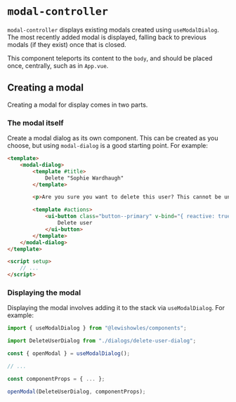 # `modal-controller`

`modal-controller` displays existing modals created using `useModalDialog`. The most recently added modal is displayed, falling back to previous modals (if they exist) once that is closed.

This component teleports its content to the `body`, and should be placed once, centrally, such as in `App.vue`.

## Creating a modal

Creating a modal for display comes in two parts.

### The modal itself

Create a modal dialog as its own component. This can be created as you choose, but using `modal-dialog` is a good starting point. For example:

```html
<template>
	<modal-dialog>
		<template #title>
			Delete "Sophie Wardhaugh"
		</template>

		<p>Are you sure you want to delete this user? This cannot be undone.</p>

		<template #actions>
			<ui-button class="button--primary" v-bind="{ reactive: true }">
				Delete user
			</ui-button>
		</template>
	</modal-dialog>
</template>

<script setup>
	// ...
</script>
```

### Displaying the modal

Displaying the modal involves adding it to the stack via `useModalDialog`. For example:

```javascript
import { useModalDialog } from "@lewishowles/components";

import DeleteUserDialog from "./dialogs/delete-user-dialog";

const { openModal } = useModalDialog();

// ...

const componentProps = { ... };

openModal(DeleteUserDialog, componentProps);
```
